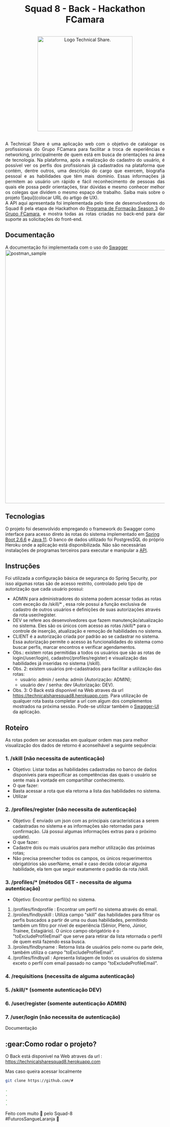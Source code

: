 <h1 align='center'>Squad 8 - Back - Hackathon FCamara  </h1> 
<br/>
<div align='center'>
        <a href='#'><img src='https://i.imgur.com/aKiNSth.png' alt='Logo Technical Share.' width='300px'/></a>
</div>
<br>

<div style="text-align: justify">
        
A Technical Share é uma aplicação web com o objetivo de catalogar os profissionais do Grupo FCamara para facilitar a troca de experiências e networking, principalmente de quem está em busca de orientações na área de tecnologia. Na plataforma, após a realização do cadastro do usuário, é possível ver os perfis dos profissionais já cadastrados na plataforma que contém, dentre outros, uma descrição do cargo que exercem, biografia pessoal e as habilidades que têm mais domínio. Essas informações já permitem ao usuário um rápido e fácil reconhecimento de pessoas das quais ele possa pedir orientações, tirar dúvidas e mesmo conhecer melhor os colegas que dividem o mesmo espaço de trabalho. Saiba mais sobre o projeto ![aqui](colocar URL do artigo de UX).<br>
A API aqui apresentada foi implementada pelo time de desenvolvedores do Squad 8 pela etapa de Hackathon do [Programa de Formação Season 3](https://digital.fcamara.com.br/programadeformacao) do [Grupo FCamara](https://www.fcamara.com.br/), e mostra todas as rotas criadas no back-end para dar suporte as solicitações do front-end. 
        
</div>

## Documentação

A documentação foi implementada com o uso do [Swagger](https://technicalsharesquad8.herokuapp.com/swagger-ui/index.html)
<img src="https://user-images.githubusercontent.com/88353298/163490412-fa4769a0-0b2f-4dd4-aa1a-3e1e661d1a39.png" alt="postman_sample" width="800">

## Tecnologias

O projeto foi desenvolvido empregando o framework do Swagger como interface para acesso direto às rotas do sistema implementado em [Spring Boot 2.6.6](https://spring.io/projects/spring-boot) e [Java 11](https://docs.oracle.com/en/java/javase/11/docs/api/index.html). O banco de dados utilizado foi PostgresSQL do próprio Heroku onde a aplicação está disponibilizada. Não são necessárias instalações de programas terceiros para executar e manipular a [API](https://technicalsharesquad8.herokuapp.com/swagger-ui/index.html). 

## Instruções

Foi utilizada a configuração básica de segurança do Spring Security, por isso algumas rotas são de acesso restrito, controlado pelo tipo de autorização que cada usuário possui: 
- ADMIN para administradores do sistema podem acessar todas as rotas com exceção da /skill/* , essa role possui a função exclusiva de cadastro de outros usuários e definições de suas autorizações através da rota user/register.
- DEV se refere aos desenvolvedores que fazem manutenção/atualização no sistema. Eles são os únicos com acesso as rotas /skill/* para o controle de inserção, atualização e remoção de habilidades no sistema.
- CLIENT é a autorização criada por padrão ao se cadastrar no sistema. Essa autorização permite o acesso às funcionalidades do sistema como buscar perfis, marcar encontros e verificar agendamentos.
- Obs.: existem rotas permitidas a todos os usuários que são as rotas de login(/user/login), cadastro(/profiles/register) e visualização das habilidades já inseridas no sistema (/skill).
- Obs. 2: existem usuários pré-cadastrados para facilitar a utilização das rotas:
  - usuário: admin / senha: admin (Autorização: ADMIN);
  - usuário dev / senha: dev (Autorização: DEV).
- Obs. 3: O Back está disponivel na Web atraves da url https://technicalsharesquad8.herokuapp.com. Para utilização de qualquer rota basta completar a url com algum dos complementos mostrados na próxima sessão. Pode-se utilizar também o [Swagger-UI](https://technicalsharesquad8.herokuapp.com/swagger-ui/index.html) da aplicação.

## Roteiro

As rotas podem ser acessadas em qualquer ordem mas para melhor visualização dos dados de retorno é aconselhável a seguinte sequência:

### 1. /skill (não necessita de autenticação)
- Objetivo: Listar todas as habilidades cadastradas no banco de dados disponíveis para especificar as competências das quais o usuário se sente mais à vontade em compartilhar conhecimento.
- O que fazer:
 -  Basta acessar a rota que ela retorna a lista das habilidades no sistema.
 -  Utilizar

### 2. /profiles/register (não necessita de autenticação)
- Objetivo: É enviado um json com as principais características a serem cadastradas no sistema e as informações são retornadas para confirmação. (Já possui algumas informações extras para o próximo update). 
- O que fazer:  
 - Cadastre dois ou mais usuários para melhor utilização das próximas rotas;
 - Não precisa preencher todos os campos, os únicos requerimentos obrigatórios são userName, email e caso decida colocar alguma habilidade, ela tem que seguir exatamente o padrão da rota /skill.

### 3. /profiles/* (métodos GET - necessita de alguma autenticação)
- Objetivo: Encontrar perfil(s) no sistema.
 1. /profiles/findprofile : Encontrar um perfil no sistema através do email.
 2. /proiles/findbyskill : Utiliza campo "skill" das habilidades para filtrar os perfis buscados a partir de uma ou duas habilidades, permitindo também um filtro por nível de experiência (Sênior, Pleno, Júnior, Trainee, Estagiário). O único campo obrigatório é o "toExcludeProfileEmail" que serve para retirar da lista retornada o perfil de quem está fazendo essa busca.
 3. /proiles/findbyname : Retorna lista de usuários pelo nome ou parte dele, também utiliza o campo "toExcludeProfileEmail".
 4. /profiles/findbyall : Apresenta listagem de todos os usuários do sistema exceto o perfil com email passado no campo "toExcludeProfileEmail".

### 4. /requisitions (necessita de alguma autenticação)

### 5. /skill/* (somente autenticação DEV)

### 6. /user/register (somente autenticação ADMIN)

### 7. /user/login (não necessita de autenticação)






Documentação

<h2 id="comorodaroprojeto">:gear:Como rodar o projeto?</h2>

O Back está disponivel na Web atraves da url : https://technicalsharesquad8.herokuapp.com

Mas caso queira acessar localmente 

``` bash
git clone https://github.com/#

.
.
.
.
```

<p> Feito com muito 🧡 pelo Squad-8<br> #FuturosSangueLaranja 🚀 <p>
